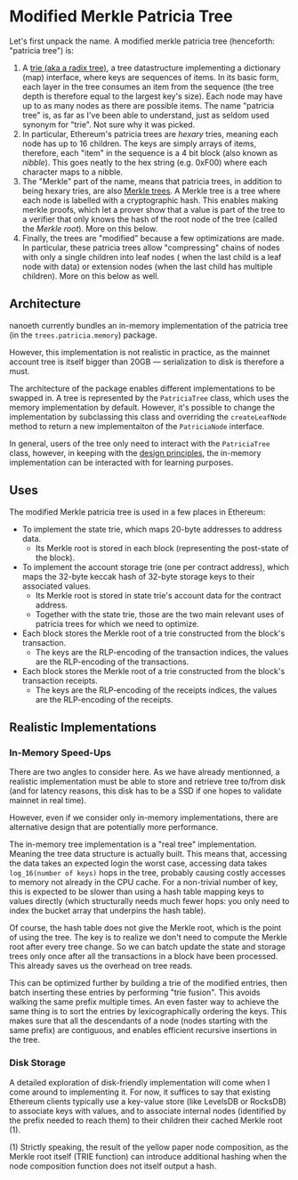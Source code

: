 # Modified Merkle Patricia Tree

Let's first unpack the name. A modified merkle patricia tree (henceforth: "patricia tree") is:

1. A [trie (aka a radix tree)][radix], a tree datastructure implementing a dictionary (map)
   interface, where keys are sequences of items. In its basic form, each layer in the tree consumes
   an item from the sequence (the tree depth is therefore equal to the largest key's size). Each
   node may have up to as many nodes as there are possible items. The name "patricia tree" is, as
   far as I've been able to understand, just as seldom used synonym for "trie". Not sure why it was
   picked.
2. In particular, Ethereum's patricia trees are *hexary* tries, meaning each node has up to 16
   children. The keys are simply arrays of items, therefore, each "item" in the sequence is a 4 bit
   block (also known as *nibble*). This goes neatly to the hex string (e.g. 0xF00) where each
   character maps to a nibble.
3. The "Merkle" part of the name, means that patricia trees, in addition to being hexary tries, are
   also [Merkle trees][merkle]. A Merkle tree is a tree where each node is labelled with a
   cryptographic hash. This enables making merkle proofs, which let a prover show that a value is
   part of the tree to a verifier that only knows the hash of the root node of the tree (called the
   *Merkle root*). More on this below.
4. Finally, the trees are "modified" because a few optimizations are made. In particular, these
   patricia trees allow "compressing" chains of nodes with only a single children into leaf nodes (
   when the last child is a leaf node with data) or extension nodes (when the last child has
   multiple children). More on this below as well.

[radix]: https://en.wikipedia.org/wiki/Radix_tree
[merkle]: https://en.wikipedia.org/wiki/Merkle_tree

## Architecture

nanoeth currently bundles an in-memory implementation of the patricia tree (in the
`trees.patricia.memory`) package.

However, this implementation is not realistic in practice, as the mainnet account tree is itself
bigger than 20GB — serialization to disk is therefore a must.

The architecture of the package enables different implementations to be swapped in. A tree is
represented by the `PatriciaTree` class, which uses the memory implementation by default. However,
it's possible to change the implementation by subclassing this class and overriding the
`createLeafNode` method to return a new implementaiton of the `PatriciaNode` interface.

In general, users of the tree only need to interact with the `PatriciaTree` class, however, in
keeping with the [design principles](/guide/principles.md), the in-memory implementation can be
interacted with for learning purposes.

## Uses

The modified Merkle patricia tree is used in a few places in Ethereum:

- To implement the state trie, which maps 20-byte addresses to address data.
    - Its Merkle root is stored in each block (representing the post-state of the block).
- To implement the account storage trie (one per contract address), which maps the 32-byte keccak
  hash of 32-byte storage keys to their associated values.
    - Its Merkle root is stored in state trie's account data for the contract address.
    - Together with the state trie, those are the two main relevant uses of patricia trees for which
      we need to optimize.
- Each block stores the Merkle root of a trie constructed from the block's transaction.
    - The keys are the RLP-encoding of the transaction indices, the values are the RLP-encoding of
      the transactions.
- Each block stores the Merkle root of a trie constructed from the block's transaction receipts.
    - The keys are the RLP-encoding of the receipts indices, the values are the RLP-encoding of
      the receipts.

## Realistic Implementations

### In-Memory Speed-Ups

There are two angles to consider here. As we have already mentionned, a realistic implementation
must be able to store and retrieve tree to/from disk (and for latency reasons, this disk has to
be a SSD if one hopes to validate mainnet in real time).

However, even if we consider only in-memory implementations, there are alternative design that
are potentially more performance.

The in-memory tree implementation is a "real tree" implementation. Meaning the tree data structure
is actually built. This means that, accessing the data takes an expected login the worst case,
accessing data takes `log_16(number of keys)` hops in the tree, probably causing costly accesses
to memory not already in the CPU cache. For a non-trivial number of key, this is expected
to be slower than using a hash table mapping keys to values directly (which structurally needs much
fewer hops: you only need to index the bucket array that underpins the hash table).

Of course, the hash table does not give the Merkle root, which is the point of using the tree.
The key is to realize we don't need to compute the Merkle root after every tree change. So we
can batch update the state and storage trees only once after all the transactions in a block have
been processed. This already saves us the overhead on tree reads.

This can be optimized further by building a trie of the modified entries, then batch inserting
these entries by performing "trie fusion". This avoids walking the same prefix multiple times. An
even faster way to achieve the same thing is to sort the entries by lexicographically ordering
the keys. This makes sure that all the descendants of a node (nodes starting with the same prefix)
are contiguous, and enables efficient recursive insertions in the tree.

### Disk Storage

A detailed exploration of disk-friendly implementation will come when I come around to implementing
it. For now, it suffices to say that existing Ethereum clients typically use a key-value store (like
LevelsDB or RocksDB) to associate keys with values, and to associate internal nodes (identified by
the prefix needed to reach them) to their children their cached Merkle root (1).

(1) Strictly speaking, the result of the yellow paper node composition, as the Merkle root itself
(TRIE function) can introduce additional hashing when the node composition function does not itself
output a hash. 
